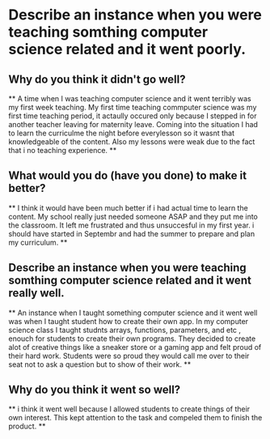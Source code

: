 # Describe an instance when you were teaching somthing computer science related and it went poorly.

 ## Why do you think it didn't go well?


** A time when I was teaching computer science and it went terribly was my first week teaching. My first time teaching commputer science was my first time teaching period, it actaully occured only because I stepped in for another teacher leaving for maternity leave. Coming into the situation I had to learn the curriculme the night before everylesson so it wasnt that knowledgeable of the content. Also my lessons were weak due to the fact that i no teaching experience. **

## What would you do (have you done) to make it better?


** I think it would have been much better if i had actual time to learn the content. My school really just needed someone ASAP and they put me into the classroom. It left me frustrated and thus unsuccesful in my first year. i should have started in Septembr and had the summer to prepare and plan my curriculum. **

## Describe an instance when you were teaching somthing computer science related and it went really well.

** An instance when I taught something computer science and it went well was when I taught student how to create their own app. In my computer science class I taught studnts arrays, functions, parameters, and etc , enouch for students to create their own programs. They decided to create alot of creative things like a sneaker store or a gaming app and felt proud of their hard work. Students were so proud they would call me over to their seat not to ask a question but to show of their work. **

## Why do you think it went so well?

** i think it went well because I allowed students to create things of their own interest. This kept attention to the task and compeled them to finish the product. **
